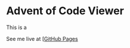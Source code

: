 # Advent of Code Viewer

This is a 

See me live at [[GitHub Pages](http://neontropics.com/advent-of-code-react/)

